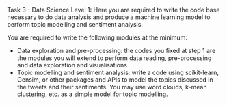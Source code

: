 Task 3 - Data Science Level 1: 
Here you are required to write the code base necessary to do data analysis and produce a machine learning model to perform topic modelling and sentiment analysis.

You are required to write the following modules at the minimum:

* Data exploration and pre-processing: the codes you fixed at step 1 are the modules you will extend to perform data reading, pre-processing and data exploration and visualisations
* Topic modelling and sentiment analysis: write a code using scikit-learn, Gensim, or other packages and APIs to model the topics discussed in the tweets and their sentiments. You may use word clouds, k-mean clustering, etc. as a simple model for topic modelling. 